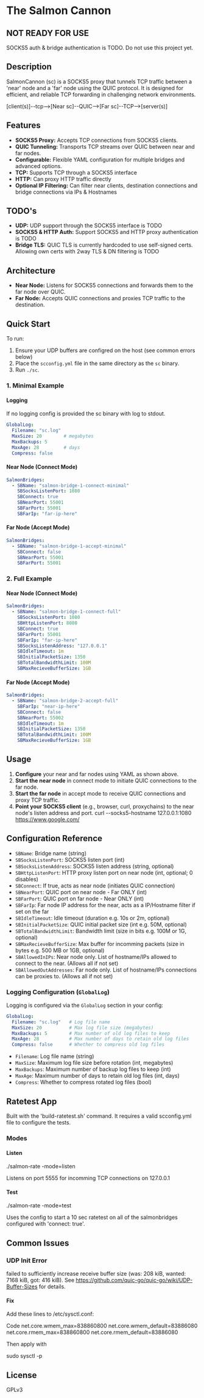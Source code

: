 # The Salmon Cannon
## NOT READY FOR USE
SOCKS5 auth & bridge authentication is TODO. Do not use this project yet.
## Description
SalmonCannon (sc) is a SOCKS5 proxy that tunnels TCP traffic between a 'near' node and a 'far' node using the QUIC protocol. It is designed for efficient, and reliable TCP forwarding in challenging network environments.

[client(s)]--tcp-->[Near sc]--QUIC-->[Far sc]--TCP-->[server(s)]

## Features
- **SOCKS5 Proxy:** Accepts TCP connections from SOCKS5 clients.
- **QUIC Tunneling:** Transports TCP streams over QUIC between near and far nodes.
- **Configurable:** Flexible YAML configuration for multiple bridges and advanced options.
- **TCP:** Supports TCP through a SOCKS5 interface
- **HTTP:** Can proxy HTTP traffic directly
- **Optional IP Filtering:** Can filter near clients, destination connections and bridge connections via IPs & Hostnames

## TODO's
- **UDP:** UDP support through the SOCKS5 interface is TODO
- **SOCKS5 & HTTP Auth:** Support SOCKS5 and HTTP proxy authentication is TODO
- **Bridge TLS:** QUIC TLS is currently hardcoded to use self-signed certs. Allowing own certs with 2way TLS & DN filtering is TODO

## Architecture
- **Near Node:** Listens for SOCKS5 connections and forwards them to the far node over QUIC.
- **Far Node:** Accepts QUIC connections and proxies TCP traffic to the destination.

## Quick Start

To run:
1. Ensure your UDP buffers are configred on the host (see common errors below)
2. Place the `scconfig.yml` file in the same directory as the `sc` binary.
3. Run `./sc`.

### 1. Minimal Example

#### Logging
If no logging config is provided the sc binary with log to stdout.
```yaml
GlobalLog:
  Filename: "sc.log"
  MaxSize: 20        # megabytes
  MaxBackups: 5
  MaxAge: 28         # days
  Compress: false

```


#### Near Node (Connect Mode)
```yaml
SalmonBridges:
  - SBName: "salmon-bridge-1-connect-minimal"
    SBSocksListenPort: 1080
    SBConnect: true
    SBNearPort: 55001
    SBFarPort: 55001
    SBFarIp: "far-ip-here"
```

#### Far Node (Accept Mode)
```yaml
SalmonBridges:
  - SBName: "salmon-bridge-1-accept-minimal"
    SBConnect: false
    SBNearPort: 55001
    SBFarPort: 55001
```

### 2. Full Example

#### Near Node (Connect Mode)
```yaml
SalmonBridges:
  - SBName: "salmon-bridge-1-connect-full"
    SBSocksListenPort: 1080
    SBHttpListenPort: 8080
    SBConnect: true
    SBFarPort: 55001
    SBFarIp: "far-ip-here"
    SBSocksListenAddress: "127.0.0.1"
    SBIdleTimeout: 1m
    SBInitialPacketSize: 1350
    SBTotalBandwidthLimit: 100M
    SBMaxRecieveBufferSize: 1GB
```

#### Far Node (Accept Mode)
```yaml
SalmonBridges:
  - SBName: "salmon-bridge-2-accept-full"
    SBFarIp: "near-ip-here"
    SBConnect: false
    SBNearPort: 55002
    SBIdleTimeout: 1m
    SBInitialPacketSize: 1350
    SBTotalBandwidthLimit: 100M
    SBMaxRecieveBufferSize: 1GB
```

## Usage
1. **Configure** your near and far nodes using YAML as shown above.
2. **Start the near node** in connect mode to initiate QUIC connections to the far node.
3. **Start the far node** in accept mode to receive QUIC connections and proxy TCP traffic.
4. **Point your SOCKS5 client** (e.g., browser, curl, proxychains) to the near node's listen address and port. curl --socks5-hostname 127.0.0.1:1080 https://www.google.com/

## Configuration Reference
- `SBName`: Bridge name (string)
- `SBSocksListenPort`: SOCKS5 listen port (int)
- `SBSocksListenAddress`: SOCKS5 listen address (string, optional)
- `SBHttpListenPort`: HTTP proxy listen port on near node (int, optional; 0 disables)
- `SBConnect`: If true, acts as near node (initiates QUIC connection)
- `SBNearPort`: QUIC port on near node - Far ONLY (int)
- `SBFarPort`: QUIC port on far node - Near ONLY (int)
- `SBFarIp`: Far node IP address for the near, acts as a IP/Hostname filter if set on the far
- `SBIdleTimeout`: Idle timeout (duration e.g. 10s or 2m, optional)
- `SBInitialPacketSize`: QUIC initial packet size (int e.g. 50M, optional)
- `SBTotalBandwidthLimit`: Bandwidth limit (size in bits e.g. 100M or 1G, optional)
- `SBMaxRecieveBufferSize`: Max buffer for incomming packets (size in bytes e.g. 500 MB or 1GB, optional)
- `SBAllowedInIPs`: Near node only. List of hostname/IPs allowed to connect to the near. (Allows all if not set)
- `SBAllowedOutAddresses`: Far node only. List of hostname/IPs connections can be proxies to. (Allows all if not set)

### Logging Configuration (`GlobalLog`)
Logging is configured via the `GlobalLog` section in your config:

```yaml
GlobalLog:
  Filename: "sc.log"   # Log file name
  MaxSize: 20          # Max log file size (megabytes)
  MaxBackups: 5        # Max number of old log files to keep
  MaxAge: 28           # Max number of days to retain old log files
  Compress: false      # Whether to compress old log files
```

- `Filename`: Log file name (string)
- `MaxSize`: Maximum log file size before rotation (int, megabytes)
- `MaxBackups`: Maximum number of backup log files to keep (int)
- `MaxAge`: Maximum number of days to retain old log files (int, days)
- `Compress`: Whether to compress rotated log files (bool)

## Ratetest App

Built with the 'build-ratetest.sh' command. It requires a valid scconfig.yml file to configure the tests.

### Modes
#### Listen
./salmon-rate -mode=listen

Listens on port 5555 for incomming TCP connections on 127.0.0.1
#### Test
./salmon-rate -mode=test

Uses the config to start a 10 sec ratetest on all of the salmonbridges configured with 'connect: true'.

## Common Issues
### UDP Init Error  
failed to sufficiently increase receive buffer size 
(was: 208 kiB, wanted: 7168 kiB, got: 416 kiB). 
See https://github.com/quic-go/quic-go/wiki/UDP-Buffer-Sizes for details.

#### Fix

Add these lines to /etc/sysctl.conf:

Code
net.core.wmem_max=838860800
net.core.wmem_default=83886080
net.core.rmem_max=838860800
net.core.rmem_default=83886080

Then apply with

sudo sysctl -p

## License
GPLv3
